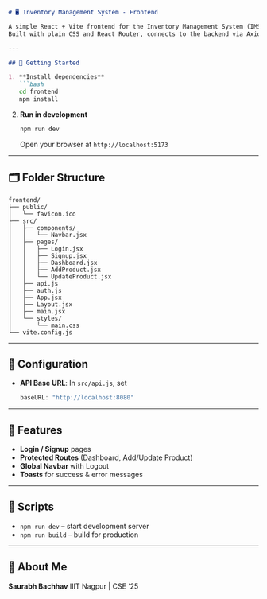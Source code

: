 ````markdown
# 🖥️ Inventory Management System - Frontend

A simple React + Vite frontend for the Inventory Management System (IMS).  
Built with plain CSS and React Router, connects to the backend via Axios.

---

## 🚀 Getting Started

1. **Install dependencies**  
   ```bash
   cd frontend
   npm install
````

2. **Run in development**

   ```bash
   npm run dev
   ```

   Open your browser at `http://localhost:5173`

---

## 🗂️ Folder Structure

```
frontend/
├── public/
│   └── favicon.ico
├── src/
│   ├── components/
│   │   └── Navbar.jsx
│   ├── pages/
│   │   ├── Login.jsx
│   │   ├── Signup.jsx
│   │   ├── Dashboard.jsx
│   │   ├── AddProduct.jsx
│   │   └── UpdateProduct.jsx
│   ├── api.js
│   ├── auth.js
│   ├── App.jsx
│   ├── Layout.jsx
│   ├── main.jsx
│   └── styles/
│       └── main.css
└── vite.config.js
```

---

## 🔌 Configuration

* **API Base URL**: In `src/api.js`, set

  ```js
  baseURL: "http://localhost:8080"
  ```

---

## 🔑 Features

* **Login / Signup** pages
* **Protected Routes** (Dashboard, Add/Update Product)
* **Global Navbar** with Logout
* **Toasts** for success & error messages

---

## 📘 Scripts

* `npm run dev` – start development server
* `npm run build` – build for production

---

## 👤 About Me

**Saurabh Bachhav**
IIIT Nagpur | CSE ‘25
